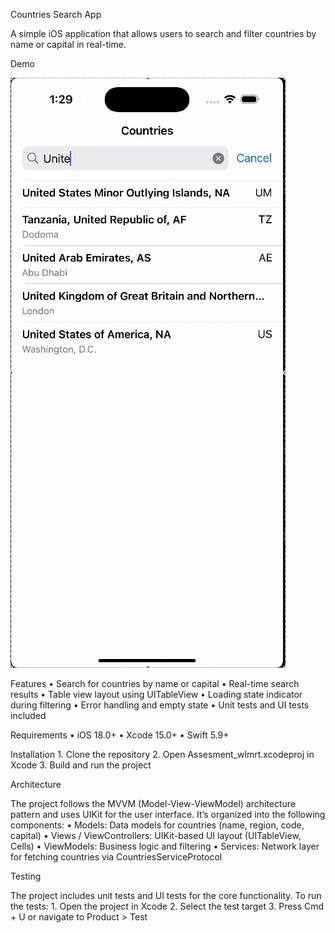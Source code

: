 Countries Search App

A simple iOS application that allows users to search and filter countries by name or capital in real-time.

Demo

![Demo](demo.gif)

Features
	•	Search for countries by name or capital
	•	Real-time search results
	•	Table view layout using UITableView
	•	Loading state indicator during filtering
	•	Error handling and empty state
	•	Unit tests and UI tests included

Requirements
	•	iOS 18.0+
	•	Xcode 15.0+
	•	Swift 5.9+

Installation
	1.	Clone the repository
	2.	Open Assesment_wlmrt.xcodeproj in Xcode
	3.	Build and run the project

Architecture

The project follows the MVVM (Model-View-ViewModel) architecture pattern and uses UIKit for the user interface. It’s organized into the following components:
	•	Models: Data models for countries (name, region, code, capital)
	•	Views / ViewControllers: UIKit-based UI layout (UITableView, Cells)
	•	ViewModels: Business logic and filtering
	•	Services: Network layer for fetching countries via CountriesServiceProtocol

Testing

The project includes unit tests and UI tests for the core functionality. To run the tests:
	1.	Open the project in Xcode
	2.	Select the test target
	3.	Press Cmd + U or navigate to Product > Test